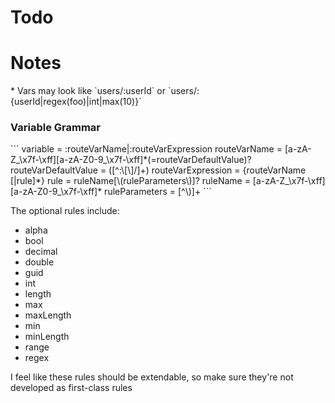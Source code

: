 <h1>Todo</h1>

<h1>Notes</h1>
* Vars may look like `users/:userId` or `users/:{userId|regex(foo)|int|max(10)}`

<h3>Variable Grammar</h3>
```
variable             = :routeVarName|:routeVarExpression
routeVarName         = [a-zA-Z_\x7f-\xff][a-zA-Z0-9_\x7f-\xff]*(=routeVarDefaultValue)?
routeVarDefaultValue = ([^:\[\]/]+)
routeVarExpression   = {routeVarName [|rule]*}
rule                 = ruleName[\(ruleParameters\)]?
ruleName             = [a-zA-Z_\x7f-\xff][a-zA-Z0-9_\x7f-\xff]*
ruleParameters       = [^\)]+
```

The optional rules include:

* alpha
* bool
* decimal
* double
* guid
* int
* length
* max
* maxLength
* min
* minLength
* range
* regex

I feel like these rules should be extendable, so make sure they're not developed as first-class rules